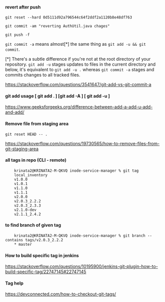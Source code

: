 #### revert after push

    git reset --hard 0d5111d92a796544c64f2ddf2a1120b8e48df763
    
    git commit -am "reverting AuthUtil.java chages"
    
    git push -f
    
```git commit -a``` means almost[\*] the same thing as ```git add -u && git commit```.

[\*] There's a subtle difference if you're not at the root directory of your repository. ```git add -u``` stages updates to files in the current directory and below, it's equivalent to ```git add -u .``` whereas ```git commit -a``` stages and commits changes to all tracked files.

https://stackoverflow.com/questions/3541647/git-add-vs-git-commit-a

#### git add usage [ git add . ] [git add -A ] [ git add -u ]

https://www.geeksforgeeks.org/difference-between-add-a-add-u-add-and-add/

#### Remove file from staging area

    git reset HEAD -- .

https://stackoverflow.com/questions/19730565/how-to-remove-files-from-git-staging-area

#### all tags in repo  (CLI - remote)

        krinata2@KRINATA2-M-QKVQ inode-service-manager % git tag
        local_inventory
        v1.0.0
        v1.0.1
        v1.1.0
        v1.1.1
        v2.0.0
        v2.0.3_2.2.2
        v2.0.3_2.3.3
        v2.1.0-dev
        v2.1.1_2.4.2

#### to find branch of given tag

        krinata2@KRINATA2-M-QKVQ inode-service-manager % git branch --contains tags/v2.0.3_2.2.2
        * master
        
#### How to build specific tag in jenkins

https://stackoverflow.com/questions/10195900/jenkins-git-plugin-how-to-build-specific-tag/22747145#22747145

#### Tag help

https://devconnected.com/how-to-checkout-git-tags/

